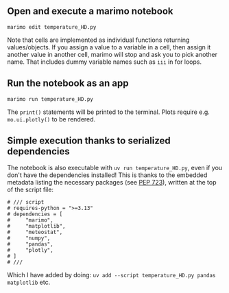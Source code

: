 ## Open and execute a marimo notebook

`marimo edit temperature_HD.py`

Note that cells are implemented as individual functions returning values/objects. If you assign a value to a variable in a cell, then assign it another value in another cell, marimo will stop and ask you to pick another name. That includes dummy variable names such as `iii` in for loops.

## Run the notebook as an app

`marimo run temperature_HD.py`

The `print()` statements will be printed to the terminal. Plots require e.g. `mo.ui.plotly()` to be rendered.

## Simple execution thanks to serialized dependencies

The notebook is also executable with `uv run temperature_HD.py`, even if you don't have the dependencies installed! This is thanks to the embedded metadata listing the necessary packages (see [PEP 723](https://peps.python.org/pep-0723/)), written at the top of the script file:

    # /// script
    # requires-python = ">=3.13"
    # dependencies = [
    #     "marimo",
    #     "matplotlib",
    #     "meteostat",
    #     "numpy",
    #     "pandas",
    #     "plotly",
    # ]
    # ///

Which I have added by doing: `uv add --script temperature_HD.py pandas matplotlib` etc. 
